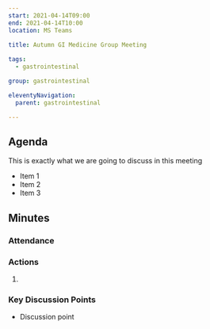 ```yaml
---
start: 2021-04-14T09:00
end: 2021-04-14T10:00
location: MS Teams
 
title: Autumn GI Medicine Group Meeting

tags:
  - gastrointestinal

group: gastrointestinal

eleventyNavigation:
  parent: gastrointestinal

---
```


## Agenda

This is exactly what we are going to discuss in this meeting

* Item 1
* Item 2
* Item 3

## Minutes

### Attendance

    
### Actions

1. 
    
### Key Discussion Points

* Discussion point
